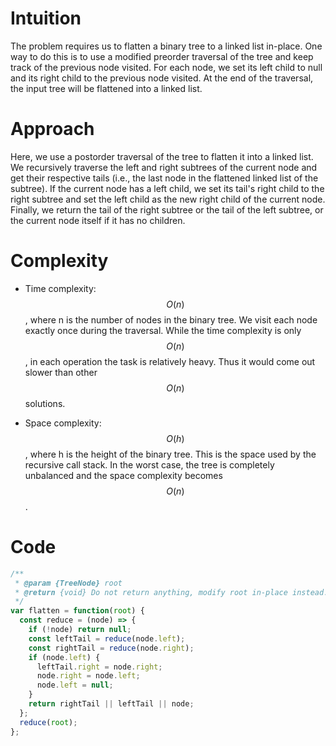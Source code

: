 # Intuition
The problem requires us to flatten a binary tree to a linked list in-place. One way to do this is to use a modified preorder traversal of the tree and keep track of the previous node visited. For each node, we set its left child to null and its right child to the previous node visited. At the end of the traversal, the input tree will be flattened into a linked list.

# Approach
Here, we use a postorder traversal of the tree to flatten it into a linked list. We recursively traverse the left and right subtrees of the current node and get their respective tails (i.e., the last node in the flattened linked list of the subtree). If the current node has a left child, we set its tail's right child to the right subtree and set the left child as the new right child of the current node. Finally, we return the tail of the right subtree or the tail of the left subtree, or the current node itself if it has no children.

# Complexity
- Time complexity: $$O(n)$$, where n is the number of nodes in the binary tree. We visit each node exactly once during the traversal. While the time complexity is only $$O(n)$$, in each operation the task is relatively heavy. Thus it would come out slower than other $$O(n)$$ solutions.

- Space complexity: $$O(h)$$, where h is the height of the binary tree. This is the space used by the recursive call stack. In the worst case, the tree is completely unbalanced and the space complexity becomes $$O(n)$$.

# Code
```js
/**
 * @param {TreeNode} root
 * @return {void} Do not return anything, modify root in-place instead.
 */
var flatten = function(root) {
  const reduce = (node) => {
    if (!node) return null;
    const leftTail = reduce(node.left);
    const rightTail = reduce(node.right);
    if (node.left) {
      leftTail.right = node.right;
      node.right = node.left;
      node.left = null;
    }
    return rightTail || leftTail || node;
  };
  reduce(root);
};
```